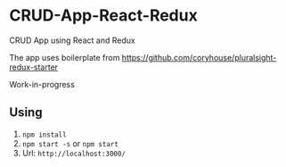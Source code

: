 # CRUD-App-React-Redux
CRUD App using React and Redux

The app uses boilerplate from https://github.com/coryhouse/pluralsight-redux-starter

Work-in-progress

## Using
1. `npm install`
2. `npm start -s` or `npm start`
3. Url: `http://localhost:3000/`
